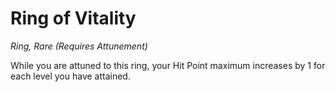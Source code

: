 # Ring of Vitality
*Ring, Rare (Requires Attunement)*

While you are attuned to this ring, your Hit Point maximum increases by 1 for each level you have attained.